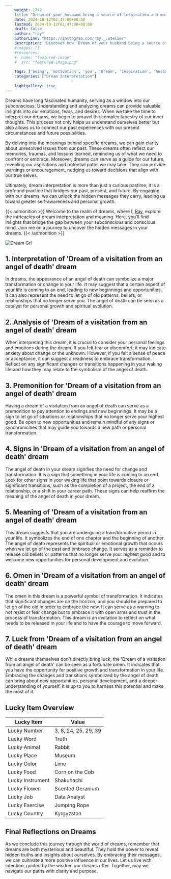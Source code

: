 ```yaml
---
    weight: 1742
    title: "Dream of your husband being a source of inspiration and motivation for you."  # Assuming 'title' column exists
    date: 2024-10-12T02:47:00+08:00
    lastmod: 2024-10-12T02:47:00+08:00
    draft: false
    author: "ray"
    authorLink: "https://instagram.com/ray._.atelier"
    description: "Discover how 'Dream of your husband being a source of inspiration and motivation for you.' can interpret your future and uncover its significant meanings in your life."
    #images: []
    #resources:
    #- name: "featured-image"
    #  src: "featured-image.png"
    
    tags: ['being', 'motivation', 'you', 'Dream', 'inspiration', 'husband', 'source']
    categories: ["Dream Interpretation"]
    
    lightgallery: true
---
```

    
Dreams have long fascinated humanity, serving as a window into our subconscious. Understanding and analyzing dreams can provide valuable insights into our emotions, fears, and desires. When we take the time to interpret our dreams, we begin to unravel the complex tapestry of our inner thoughts. This process not only helps us understand ourselves better but also allows us to connect our past experiences with our present circumstances and future possibilities.

By delving into the meanings behind specific dreams, we can gain clarity about unresolved issues from our past. These dreams often reflect our memories, traumas, and lessons learned, reminding us of what we need to confront or embrace. Moreover, dreams can serve as a guide for our future, revealing our aspirations and potential paths we may take. They can provide warnings or encouragement, nudging us toward decisions that align with our true selves.

Ultimately, dream interpretation is more than just a curious pastime; it is a profound practice that bridges our past, present, and future. By engaging with our dreams, we can unlock the hidden messages they carry, leading us toward greater self-awareness and personal growth.

{{< admonition >}}
Welcome to the realm of dreams, where I, [Ray](https://instagram.com/ray._.atelier), explore the intricacies of dream interpretation and meaning. Here, you’ll find insights that bridge the gap between your subconscious and conscious mind. Join me on a journey to uncover the hidden messages in your dreams.
{{< /admonition >}}

![Dream Grl](https://cdn.pixabay.com/photo/2017/11/02/03/35/gothic-2910057_1280.jpg "Dream Grl")

## 1. Interpretation of 'Dream of a visitation from an angel of death' dream

In dreams, the appearance of an angel of death can symbolize a major transformation or change in your life. It may suggest that a certain aspect of your life is coming to an end, leading to new beginnings and opportunities. It can also represent the need to let go of old patterns, beliefs, or relationships that no longer serve you. The angel of death can be seen as a catalyst for personal growth and spiritual evolution.

## 2. Analysis of 'Dream of a visitation from an angel of death' dream

When interpreting this dream, it is crucial to consider your personal feelings and emotions during the dream. If you felt fear or discomfort, it may indicate anxiety about change or the unknown. However, if you felt a sense of peace or acceptance, it can suggest a readiness to embrace transformation. Reflect on any significant changes or transitions happening in your waking life and how they may relate to the symbolism of the angel of death.

## 3. Premonition for 'Dream of a visitation from an angel of death' dream

Having a dream of a visitation from an angel of death can serve as a premonition to pay attention to endings and new beginnings. It may be a sign to let go of situations or relationships that no longer serve your highest good. Be open to new opportunities and remain mindful of any signs or synchronicities that may guide you towards a new path or personal transformation.

## 4. Signs in 'Dream of a visitation from an angel of death' dream

The angel of death in your dream signifies the need for change and transformation. It is a sign that something in your life is coming to an end. Look for other signs in your waking life that point towards closure or significant transitions, such as the completion of a project, the end of a relationship, or a shift in your career path. These signs can help reaffirm the meaning of the angel of death in your dream.

## 5. Meaning of 'Dream of a visitation from an angel of death' dream

This dream suggests that you are undergoing a transformative period in your life. It symbolizes the end of one chapter and the beginning of another. The angel of death represents the spiritual or emotional growth that occurs when we let go of the past and embrace change. It serves as a reminder to release old beliefs or patterns that no longer serve your highest good and to welcome new opportunities for personal development and evolution.

## 6. Omen in 'Dream of a visitation from an angel of death' dream

The omen in this dream is a powerful symbol of transformation. It indicates that significant changes are on the horizon, and you should be prepared to let go of the old in order to embrace the new. It can serve as a warning to not resist or fear change but to embrace it with open arms and trust in the process of transformation. This dream is an invitation to reflect on what needs to be released in your life and to have the courage to move forward.

## 7. Luck from 'Dream of a visitation from an angel of death' dream

While dreams themselves don't directly bring luck, the 'Dream of a visitation from an angel of death' can be seen as a fortunate omen. It indicates that you have the opportunity for positive growth and transformation in your life. Embracing the changes and transitions symbolized by the angel of death can bring about new opportunities, personal development, and a deeper understanding of yourself. It is up to you to harness this potential and make the most of it.

## Lucky Item Overview
| Lucky Item          | Value              |
|---------------|--------------------|
| Lucky Number        | 3, 8, 24, 25, 29, 39  |
| Lucky Word          | Truth |
| Lucky Animal        | Rabbit |
| Lucky Place         | Museum     |
| Lucky Color         | Lime     |
| Lucky Food          | Corn on the Cob      |
| Lucky Instrument    | Shakuhachi |
| Lucky Flower        | Scented Geranium    |
| Lucky Job           | Data Analyst       |
| Lucky Exercise      | Jumping Rope  |
| Lucky Country       | Kyrgyzstan    |


##  Final Reflections on Dreams

As we conclude this journey through the world of dreams, remember that dreams are both mysterious and beautiful. They hold the power to reveal hidden truths and insights about ourselves. By embracing their messages, we can cultivate a more positive influence in our lives. Let us live with intention, guided by the wisdom our dreams offer. Together, may we navigate our paths with clarity and purpose.
